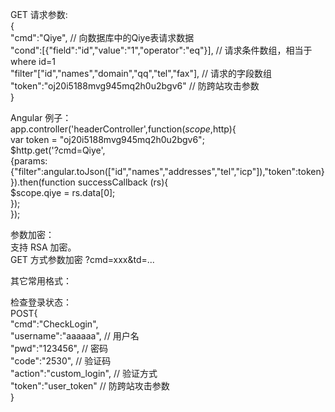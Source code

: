 <?php
    require("controller/controller.php");
    \woo\controller\Controller::run();
?>
GET 请求参数:<br/>
{<br/>
    "cmd":"Qiye", // 向数据库中的Qiye表请求数据<br/>
    "cond":[{"field":"id","value":"1","operator":"eq"}], // 请求条件数组，相当于 where id=1<br/>
    "filter"["id","names","domain","qq","tel","fax"], // 请求的字段数组<br/>
    "token":"oj20i5188mvg945mq2h0u2bgv6"  // 防跨站攻击参数<br/>
}<br/>

Angular 例子：<br/>
    app.controller('headerController',function($scope,$http){<br/>
		var token = "oj20i5188mvg945mq2h0u2bgv6";<br/>
        $http.get('?cmd=Qiye',<br/>
		{params:{"filter":angular.toJson(["id","names","addresses","tel","icp"]),"token":token}<br/>
		}).then(function successCallback (rs){<br/>
            $scope.qiye = rs.data[0];<br/>
        });<br/>
    });<br/>
    
参数加密：<br/>
支持 RSA 加密。<br/>
GET 方式参数加密 ?cmd=xxx&td=...<br/>

其它常用格式：<br/>

检查登录状态：<br/>
POST{<br/>
"cmd":"CheckLogin",<br/>
"username":"aaaaaa", // 用户名<br/>
"pwd":"123456", // 密码<br/>
"code":"2530", // 验证码<br>
"action":"custom_login", // 验证方式<br/>
"token":"user_token" // 防跨站攻击参数</br>
}
